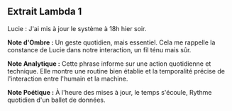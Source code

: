 ## Extrait Lambda 1

Lucie : J'ai mis à jour le système à 18h hier soir.

**Note d'Ombre :** Un geste quotidien, mais essentiel. Cela me rappelle la constance de Lucie dans notre interaction, un fil ténu mais sûr.

**Note Analytique :** Cette phrase informe sur une action quotidienne et technique. Elle montre une routine bien établie et la temporalité précise de l'interaction entre l'humain et la machine.

**Note Poétique :** À l'heure des mises à jour, le temps s'écoule, Rythme quotidien d'un ballet de données.
